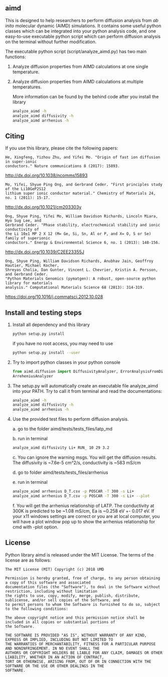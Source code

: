## aimd

This is designed to help researchers to perform diffusion analysis from *ab inito* molecular dynamic 
(AIMD) simulations. It contains some useful python classes which can be integrated into your python
analysis code, and one easy-to-use executable python script which can perform diffusion analysis on
the terminal without further modification.


The executable python script (script/analyze_aimd.py) has two main functions:

1. Analyze diffusion properties from AIMD calculations at one single temperature. 

2. Analyze diffusion properties from AIMD calculations at multiple temperatures. 

    More information can be found by the behind code after you install the library

    ```bash
    analyze_aimd -h
    analyze_aimd diffusivity -h
    analyze_aimd arrhenius -h
    ```

## Citing

If you use this library, please cite the following papers:

    He, Xingfeng, Yizhou Zhu, and Yifei Mo. "Origin of fast ion diffusion in super-ionic 
    conductors." Nature communications 8 (2017): 15893.
    
http://dx.doi.org/10.1038/ncomms15893

    Mo, Yifei, Shyue Ping Ong, and Gerbrand Ceder. "First principles study of the Li10GeP2S12 
    lithium super ionic conductor material." Chemistry of Materials 24, no. 1 (2011): 15-17.
    
http://dx.doi.org/10.1021/cm203303y

    Ong, Shyue Ping, Yifei Mo, William Davidson Richards, Lincoln Miara, Hyo Sug Lee, and 
    Gerbrand Ceder. "Phase stability, electrochemical stability and ionic conductivity of 
    the Li 10±1 MP 2 X 12 (M= Ge, Si, Sn, Al or P, and X= O, S or Se) family of superionic 
    conductors." Energy & Environmental Science 6, no. 1 (2013): 148-156.

http://dx.doi.org/10.1039/C2EE23355J 

    Ong, Shyue Ping, William Davidson Richards, Anubhav Jain, Geoffroy Hautier, Michael Kocher, 
    Shreyas Cholia, Dan Gunter, Vincent L. Chevrier, Kristin A. Persson, and Gerbrand Ceder. 
    "Python Materials Genomics (pymatgen): A robust, open-source python library for materials 
    analysis." Computational Materials Science 68 (2013): 314-319. 

https://doi.org/10.1016/j.commatsci.2012.10.028

## Install and testing steps

1. Install all dependency and this library
    
    ```bash
    python setup.py install
    ``` 
    
    if you have no root access, you may need to use
    
    ```bash
    python setup.py install --user
    ```
    
2. Try to import python classes in your python console

    ```python
    from aimd.diffusion import DiffusivityAnalyzer, ErrorAnalysisFromDiffusivityAnalyzer, \
    ArreheniusAnalyzer
    ```

3. The setup.py will automatically create an executable file analyze_aimd into your PATH. Try to
call it from terminal and read the documentations:

    ```bash
    analyze_aimd -h
    analyze_aimd diffusivity -h
    analyze_aimd arrhenius -h
    ```
    
4. Use the provided test files to perform diffusion analysis.
    
    a. go to the folder aimd/tests/tests_files/latp_md
    
    b. run in terminal
     ```bash
     analyze_aimd diffusivity Li+ RUN_ 10 29 3.2
     ``` 
    
    c. You can ignore the warning msgs. You will get the diffusion results. 
    The diffusivity is ~7.6e-5 cm^2/s, conductivity is ~583 mS/cm
    
    d. go to folder aimd/tests/tests_files/arrhenius 
    
    e. run in terminal
     ```bash
     analyze_aimd arrhenius D_T.csv -p POSCAR -T 300 -s Li+
     analyze_aimd arrhenius D_T.csv -p POSCAR -T 300 -s Li+ --plot
     ``` 
    
    f. You will get the arrhenius relationship of LATP. The conductivity at 300K is predicted to be 
    ~1.08 mS/cm, Ea is ~0.258 eV +- 0.017 eV. If your x11 windows settings are correct or you are at
    local computer, you will have a plot window pop up to show the arrhenius relationship for cmd with
    -plot option.

## License


Python library aimd is released under the MIT License. The terms of the license are as
follows:

    The MIT License (MIT) Copyright (c) 2018 UMD 
     
    Permission is hereby granted, free of charge, to any person obtaining a copy of this software and associated 
    documentation files (the "Software"), to deal in the Software without restriction, including without limitation 
    the rights to use, copy, modify, merge, publish, distribute, sublicense, and/or sell copies of the Software, and 
    to permit persons to whom the Software is furnished to do so, subject to the following conditions:
     
    The above copyright notice and this permission notice shall be included in all copies or substantial portions of 
    the Software.
     
    THE SOFTWARE IS PROVIDED "AS IS", WITHOUT WARRANTY OF ANY KIND, EXPRESS OR IMPLIED, INCLUDING BUT NOT LIMITED TO 
    THE WARRANTIES OF MERCHANTABILITY, FITNESS FOR A PARTICULAR PURPOSE AND NONINFRINGEMENT. IN NO EVENT SHALL THE 
    AUTHORS OR COPYRIGHT HOLDERS BE LIABLE FOR ANY CLAIM, DAMAGES OR OTHER LIABILITY, WHETHER IN AN ACTION OF CONTRACT,
    TORT OR OTHERWISE, ARISING FROM, OUT OF OR IN CONNECTION WITH THE SOFTWARE OR THE USE OR OTHER DEALINGS IN THE 
    SOFTWARE.
